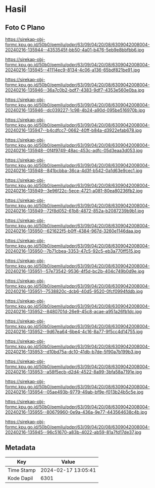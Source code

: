 # Hasil

## Foto C Plano

https://sirekap-obj-formc.kpu.go.id/50b0/pemilu/pdpr/63/09/04/20/08/6309042008004-20240216-135944--4353545f-bb50-4a01-b476-5eb9e8bbfbb6.jpg

https://sirekap-obj-formc.kpu.go.id/50b0/pemilu/pdpr/63/09/04/20/08/6309042008004-20240216-135945--41114ec9-8134-4c06-a136-65bdf821be91.jpg

https://sirekap-obj-formc.kpu.go.id/50b0/pemilu/pdpr/63/09/04/20/08/6309042008004-20240216-135946--36a7c0b2-bdf7-4383-9df7-4353e560e0ba.jpg

https://sirekap-obj-formc.kpu.go.id/50b0/pemilu/pdpr/63/09/04/20/08/6309042008004-20240216-135946--dc039227-1c98-4b24-a90d-095be516970b.jpg

https://sirekap-obj-formc.kpu.go.id/50b0/pemilu/pdpr/63/09/04/20/08/6309042008004-20240216-135947--b4cdfcc7-0662-40ff-b84a-d3922efab678.jpg

https://sirekap-obj-formc.kpu.go.id/50b0/pemilu/pdpr/63/09/04/20/08/6309042008004-20240216-135948--0f4f9749-48ac-453c-adfc-05d3eaa3d053.jpg

https://sirekap-obj-formc.kpu.go.id/50b0/pemilu/pdpr/63/09/04/20/08/6309042008004-20240216-135948--841bcbba-36ca-4d3f-b542-0a1d63e9cec1.jpg

https://sirekap-obj-formc.kpu.go.id/50b0/pemilu/pdpr/63/09/04/20/08/6309042008004-20240216-135949--3e96f22c-5ece-4721-a081-80ea80236fb2.jpg

https://sirekap-obj-formc.kpu.go.id/50b0/pemilu/pdpr/63/09/04/20/08/6309042008004-20240216-135949--72f8d052-61b8-4872-852a-b2087239b9b1.jpg

https://sirekap-obj-formc.kpu.go.id/50b0/pemilu/pdpr/63/09/04/20/08/6309042008004-20240216-135950--621622f5-b0ff-4384-967d-3260e1146daa.jpg

https://sirekap-obj-formc.kpu.go.id/50b0/pemilu/pdpr/63/09/04/20/08/6309042008004-20240216-135950--7b71cbea-3353-47c5-92c5-eb3a770ff515.jpg

https://sirekap-obj-formc.kpu.go.id/50b0/pemilu/pdpr/63/09/04/20/08/6309042008004-20240216-135951--57e73542-9536-4f5d-bc2b-404c749b0d9e.jpg

https://sirekap-obj-formc.kpu.go.id/50b0/pemilu/pdpr/63/09/04/20/08/6309042008004-20240216-135951--7538820c-dcb6-40d5-9520-0fcf0994fddb.jpg

https://sirekap-obj-formc.kpu.go.id/50b0/pemilu/pdpr/63/09/04/20/08/6309042008004-20240216-135952--8480701d-26e9-45c8-acae-a951a26fb1dc.jpg

https://sirekap-obj-formc.kpu.go.id/50b0/pemilu/pdpr/63/09/04/20/08/6309042008004-20240216-135952--9d67ea64-6be4-4c16-8a77-9f5cc4d14755.jpg

https://sirekap-obj-formc.kpu.go.id/50b0/pemilu/pdpr/63/09/04/20/08/6309042008004-20240216-135953--d10bd75a-dc10-41db-b7de-5f90a7b199b3.jpg

https://sirekap-obj-formc.kpu.go.id/50b0/pemilu/pdpr/63/09/04/20/08/6309042008004-20240216-135953--a58f5ecb-d2d4-4522-8a99-3bfa58a7191e.jpg

https://sirekap-obj-formc.kpu.go.id/50b0/pemilu/pdpr/63/09/04/20/08/6309042008004-20240216-135954--05ae493b-9779-49ab-bf9e-f013b24b5c5e.jpg

https://sirekap-obj-formc.kpu.go.id/50b0/pemilu/pdpr/63/09/04/20/08/6309042008004-20240216-135955--80679960-0e9a-436a-9e77-443564638c4b.jpg

https://sirekap-obj-formc.kpu.go.id/50b0/pemilu/pdpr/63/09/04/20/08/6309042008004-20240216-135945--96c51670-a83b-4022-ab59-81a7fd17de37.jpg


## Metadata

| Key        | Value               |
| ---------- | ------------------- |
| Time Stamp | 2024-02-17 13:05:41 |
| Kode Dapil | 6301                |



